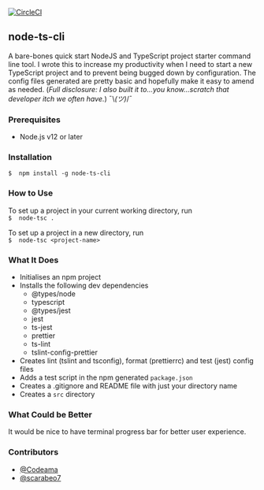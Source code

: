 [![CircleCI](https://circleci.com/gh/Codeama/node-ts-cli.svg?style=svg&circle-token=e5daeb11d210b0707dc4482031bcfe276bcdf344)](https://circleci.com/gh/Codeama/node-ts-cli)

 ## node-ts-cli
A bare-bones quick start NodeJS and TypeScript project starter command line tool. I wrote this to increase my productivity when I need to start a new TypeScript project and to prevent being bugged down by configuration. The config files generated are pretty basic and hopefully make it easy to amend as needed.
(*Full disclosure: I also built it to...you know...scratch that developer itch we often have.*) ¯\\_(ツ)_/¯

### Prerequisites
- Node.js v12 or later

### Installation
`$  npm install -g node-ts-cli`

### How to Use
To set up a project in your current working directory, run  
`$  node-tsc .`

To set up a project in a new directory, run  
`$  node-tsc <project-name>`

### What It Does
- Initialises an npm project
- Installs the following dev dependencies
    - @types/node
    - typescript
    - @types/jest
    - jest
    - ts-jest
    - prettier
    - ts-lint
    - tslint-config-prettier
- Creates lint (tslint and tsconfig), format (prettierrc) and test (jest) config files
- Adds a test script in the npm generated `package.json`
- Creates a .gitignore and README file with just your directory name
- Creates a `src` directory

### What Could be Better
It would be nice to have terminal progress bar for better user experience.

### Contributors
- [@Codeama](https://github.com/codeama)
- [@scarabeo7](https://github.com/scarabeo7)

